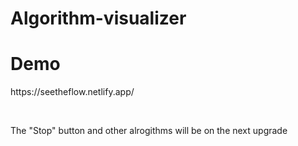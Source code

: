 # Algorithm-visualizer

<h1>Demo</h1>
<p>https://seetheflow.netlify.app/</p>
<br/>
<p>The "Stop" button and other alrogithms will be on the next upgrade</p>
